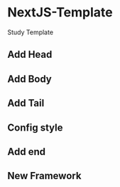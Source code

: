 # NextJS-Template
Study Template

## Add Head

## Add Body

## Add Tail

## Config style

## Add end

## New Framework
